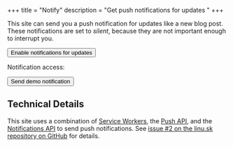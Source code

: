 +++
title = "Notify"
description = "Get push notifications for updates "
+++

This site can send you a push notification for updates like a new blog post. These notifications are set to *silent*, because they are not important enough to interrupt you.


<button onclick="enableNotifications()">Enable notifications for updates</button>
<p>Notification access: <span id="status"></span></p>
<button onclick="sendDemoNotification()">Send demo notification</button><br>


## Technical Details

This site uses a combination of [Service Workers](https://developer.mozilla.org/en-US/docs/Web/API/Service_Worker_API), the [Push API](https://developer.mozilla.org/en-US/docs/Web/API/Push_API), and the [Notifications API](https://developer.mozilla.org/en-US/docs/Web/API/Notifications_API) to send push notifications.
See [issue #2 on the linu.sk repository on GitHub](https://github.com/linuskmr/linu.sk/issues/2) for details.

<script src="/notify/subscribe.js"></script>